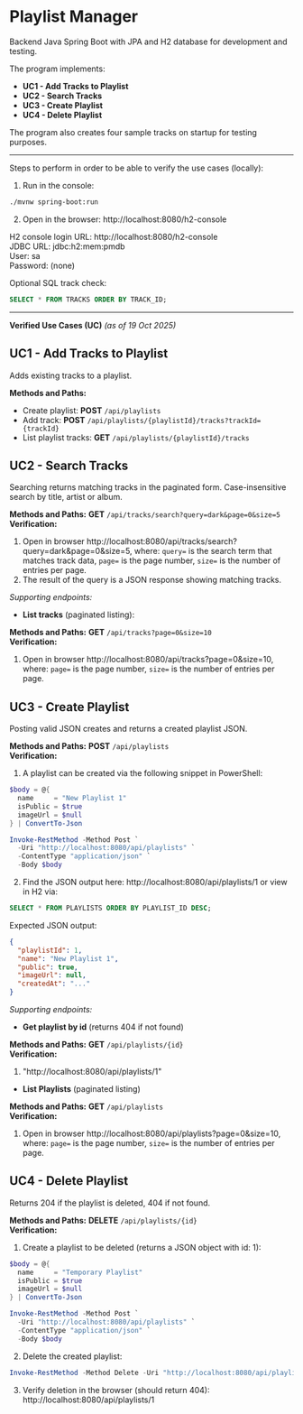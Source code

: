 # Playlist Manager

Backend Java Spring Boot with JPA and H2 database for development and testing.

The program implements:
- **UC1 - Add Tracks to Playlist**
- **UC2 - Search Tracks**
- **UC3 - Create Playlist**
- **UC4 - Delete Playlist**

The program also creates four sample tracks on startup for testing purposes.

---

Steps to perform in order to be able to verify the use cases (locally):
1) Run in the console:
```bash
./mvnw spring-boot:run
```
2) Open in the browser: http://localhost:8080/h2-console

H2 console login
URL: http://localhost:8080/h2-console  
JDBC URL: jdbc:h2:mem:pmdb  
User: sa  
Password: (none)  

Optional SQL track check:
```sql
SELECT * FROM TRACKS ORDER BY TRACK_ID;
```

---

**Verified Use Cases (UC)**
*(as of 19 Oct 2025)*


## **UC1 - Add Tracks to Playlist**

Adds existing tracks to a playlist.

**Methods and Paths:**
- Create playlist: **POST** `/api/playlists`
- Add track: **POST** `/api/playlists/{playlistId}/tracks?trackId={trackId}`
- List playlist tracks: **GET** `/api/playlists/{playlistId}/tracks`



## **UC2 - Search Tracks**

Searching returns matching tracks in the paginated form. Case-insensitive search by title, artist or album.

**Methods and Paths:** **GET** `/api/tracks/search?query=dark&page=0&size=5`  
**Verification:**
1) Open in browser http://localhost:8080/api/tracks/search?query=dark&page=0&size=5, where:
`query=` is the search term that matches track data,
`page=` is the page number,
`size=` is the number of entries per page.
2) The result of the query is a JSON response showing matching tracks.


*Supporting endpoints:*

- **List tracks** (paginated listing):

**Methods and Paths:** **GET** `/api/tracks?page=0&size=10`  
**Verification:**
1) Open in browser http://localhost:8080/api/tracks?page=0&size=10, where:
`page=` is the page number,
`size=` is the number of entries per page.



## **UC3 - Create Playlist**

Posting valid JSON creates and returns a created playlist JSON.

**Methods and Paths:** **POST** `/api/playlists`  
**Verification:**

1) A playlist can be created via the following snippet in PowerShell:
```powershell
$body = @{
  name     = "New Playlist 1"
  isPublic = $true
  imageUrl = $null
} | ConvertTo-Json

Invoke-RestMethod -Method Post `
  -Uri "http://localhost:8080/api/playlists" `
  -ContentType "application/json" `
  -Body $body
```

2) Find the JSON output here: http://localhost:8080/api/playlists/1 or view in H2 via:
```sql
SELECT * FROM PLAYLISTS ORDER BY PLAYLIST_ID DESC;
```
Expected JSON output:
```json
{
  "playlistId": 1,
  "name": "New Playlist 1",
  "public": true,
  "imageUrl": null,
  "createdAt": "..."
}
```


*Supporting endpoints:*

- **Get playlist by id** (returns 404 if not found)

**Methods and Paths:** **GET** `/api/playlists/{id}`  
**Verification:**
1) "http://localhost:8080/api/playlists/1"

- **List Playlists** (paginated listing)

**Methods and Paths:** **GET** `/api/playlists`  
**Verification:**
1) Open in browser http://localhost:8080/api/playlists?page=0&size=10, where:
`page=` is the page number,
`size=` is the number of entries per page.



## **UC4 - Delete Playlist**

Returns 204 if the playlist is deleted, 404 if not found.

**Methods and Paths:** **DELETE** `/api/playlists/{id}`  
**Verification:**
1) Create a playlist to be deleted (returns a JSON object with id: 1):

```powershell
$body = @{
  name     = "Temporary Playlist"
  isPublic = $true
  imageUrl = $null
} | ConvertTo-Json

Invoke-RestMethod -Method Post `
  -Uri "http://localhost:8080/api/playlists" `
  -ContentType "application/json" `
  -Body $body
```
2) Delete the created playlist:
```powershell
Invoke-RestMethod -Method Delete -Uri "http://localhost:8080/api/playlists/1"
```
3) Verify deletion in the browser (should return 404): http://localhost:8080/api/playlists/1